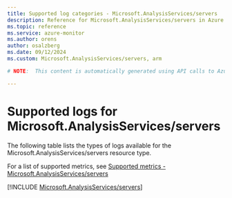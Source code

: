 ```yaml
---
title: Supported log categories - Microsoft.AnalysisServices/servers
description: Reference for Microsoft.AnalysisServices/servers in Azure Monitor Logs.
ms.topic: reference
ms.service: azure-monitor
ms.author: orens
author: osalzberg
ms.date: 09/12/2024
ms.custom: Microsoft.AnalysisServices/servers, arm

# NOTE:  This content is automatically generated using API calls to Azure. Any edits made on these files will be overwritten in the next run of the script. 

---
```





# Supported logs for Microsoft.AnalysisServices/servers  
The following table lists the types of logs available for the Microsoft.AnalysisServices/servers resource type.
  
  
  
For a list of supported metrics, see [Supported metrics - Microsoft.AnalysisServices/servers](../supported-metrics/microsoft-analysisservices-servers-metrics.md)  
  

  
[!INCLUDE [Microsoft.AnalysisServices/servers](~/reusable-content/ce-skilling/azure/includes/azure-monitor/reference/logs/microsoft-analysisservices-servers-logs-include.md)]  
  

